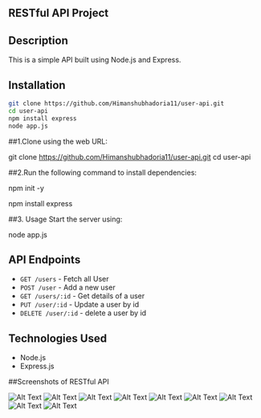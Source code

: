 ## RESTful API Project

## Description
This is a simple API built using Node.js and Express.

## Installation

`````bash
git clone https://github.com/Himanshubhadoria11/user-api.git
cd user-api
npm install express
node app.js
````````````


##1.Clone using the web URL:

git clone https://github.com/Himanshubhadoria11/user-api.git
cd user-api

##2.Run the following command to install dependencies:

npm init -y

npm install express

##3. Usage
Start the server using:

node app.js



## API Endpoints
- `GET /users` - Fetch all User
- `POST /user` - Add a new user
- `GET /users/:id` - Get details of a user
- `PUT /user/:id` - Update a user by id
- `DELETE /user/:id` - delete a user by id

## Technologies Used
- Node.js
- Express.js


##Screenshots of RESTful API

![Alt Text](./assets/Screenshot%202025-06-13%20171700.png)
![Alt Text](./assets/Screenshot%202025-06-13%20171818.png)
![Alt Text](./assets/Screenshot%202025-06-13%20171915.png)
![Alt Text](./assets/Screenshot%202025-06-13%20171943.png)
![Alt Text](./assets/Screenshot%202025-06-13%20172106.png)
![Alt Text](./assets/Screenshot%202025-06-13%20172138.png)
![Alt Text](./assets/Screenshot%202025-06-13%20172228.png)
![Alt Text](./assets/Screenshot%202025-06-13%20172317.png)
![Alt Text](./assets/Screenshot%202025-06-13%20172342.png)




